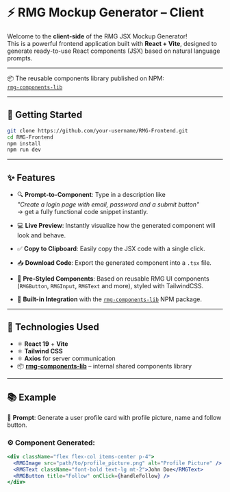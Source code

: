 # ⚡ RMG Mockup Generator – Client

Welcome to the **client-side** of the RMG JSX Mockup Generator!  
This is a powerful frontend application built with **React + Vite**, designed to generate ready-to-use React components (JSX) based on natural language prompts.

---
📦 The reusable components library published on NPM:  
[`rmg-components-lib`](https://www.npmjs.com/package/rmg-components-lib)

---

## 🚀 Getting Started

```bash
git clone https://github.com/your-username/RMG-Frontend.git
cd RMG-Frontend
npm install
npm run dev
```

---
## ✨ Features

- 🔍 **Prompt-to-Component**: Type in a description like  
  _"Create a login page with email, password and a submit button"_  
  → get a fully functional code snippet instantly.
  
- 💻 **Live Preview**: Instantly visualize how the generated component will look and behave.

- ✅ **Copy to Clipboard**: Easily copy the JSX code with a single click.

- 📥 **Download Code**: Export the generated component into a `.tsx` file.

- 🎨 **Pre-Styled Components**: Based on reusable RMG UI components (`RMGButton`, `RMGInput`, `RMGText` and more), styled with TailwindCSS.

- 🔗 **Built-in Integration** with the [`rmg-components-lib`](https://www.npmjs.com/package/rmg-components-lib) NPM package.

---

## 🚀 Technologies Used

- ⚛️ **React 19** + **Vite**
- ⚛️ **Tailwind CSS**
- ⚛️ **Axios** for server communication
- 📦 [**rmg-components-lib**](https://www.npmjs.com/package/rmg-components-lib) – internal shared components library

---

## 📚 Example

🧠 **Prompt**:
Generate a user profile card with profile picture, name and follow button.

### ⚙️ Component Generated:
```jsx
<div className="flex flex-col items-center p-4">
  <RMGImage src="path/to/profile_picture.png" alt="Profile Picture" />
  <RMGText className="font-bold text-lg mt-2">John Doe</RMGText>
  <RMGButton title="Follow" onClick={handleFollow} />
</div>

